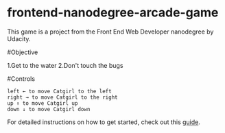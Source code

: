 frontend-nanodegree-arcade-game
===============================

This game is a project from the Front End Web Developer nanodegree by Udacity.

#Objective

  1.Get to the water
  2.Don't touch the bugs

#Controls

    left ← to move Catgirl to the left
    right → to move Catgirl to the right
    up ↑ to move Catgirl up
    down ↓ to move Catgirl down


For detailed instructions on how to get started, check out this [guide](https://docs.google.com/document/d/1v01aScPjSWCCWQLIpFqvg3-vXLH2e8_SZQKC8jNO0Dc/pub?embedded=true).
